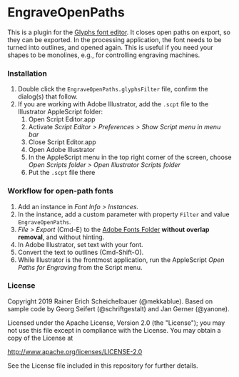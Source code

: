 # EngraveOpenPaths

This is a plugin for the [Glyphs font editor](http://glyphsapp.com/). It closes open paths on export, so they can be exported. In the processing application, the font needs to be turned into outlines, and opened again. This is useful if you need your shapes to be monolines, e.g., for controlling engraving machines.

### Installation

1. Double click the `EngraveOpenPaths.glyphsFilter` file, confirm the dialog(s) that follow.
2. If you are working with Adobe Illustrator, add the `.scpt` file to the Illustrator AppleScript folder:
	1. Open Script Editor.app
	2. Activate *Script Editor > Preferences > Show Script menu in menu bar*
	3. Close Script Editor.app
	4. Open Adobe Illustrator
	5. In the AppleScript menu in the top right corner of the screen, choose *Open Scripts folder > Open Illustrator Scripts folder*
	6. Put the `.scpt` file there

### Workflow for open-path fonts

1. Add an instance in *Font Info > Instances.*
2. In the instance, add a custom parameter with property `Filter` and value `EngraveOpenPaths`.
3. *File > Export* (Cmd-E) to the [Adobe Fonts Folder](https://glyphsapp.com/tutorials/testing-your-fonts-in-adobe-apps) **without overlap removal**, and without hinting.
4. In Adobe Illustrator, set text with your font.
5. Convert the text to outlines (Cmd-Shift-O).
6. While Illustrator is the frontmost application, run the AppleScript *Open Paths for Engraving* from the Script menu.

### License

Copyright 2019 Rainer Erich Scheichelbauer (@mekkablue).
Based on sample code by Georg Seifert (@schriftgestalt) and Jan Gerner (@yanone).

Licensed under the Apache License, Version 2.0 (the "License");
you may not use this file except in compliance with the License.
You may obtain a copy of the License at

http://www.apache.org/licenses/LICENSE-2.0

See the License file included in this repository for further details.


